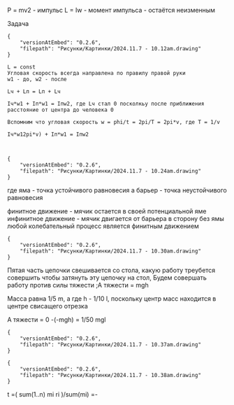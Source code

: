 P = mv2 - импульс
L = Iw - момент импульса - остаётся неизменным

Задача
```handdrawn-ink
{
	"versionAtEmbed": "0.2.6",
	"filepath": "Рисунки/Картинки/2024.11.7 - 10.12am.drawing"
}
```
```
L = const
Угловая скорость всегда направлена по правилу правой руки
w1 - до, w2 - после

Lч + Lп = Lп + Lч 

Iч*w1 + Iп*w1 = Iпw2, где Lч стал 0 посколкьу после приближения расстояние от центра до человека 0

Вспомним что угловая скорость w = phi/t = 2pi/T = 2pi*v, где T = 1/v

Iч*w12pi*v) + Iп*w1 = Iпw2



```


```handdrawn-ink
{
	"versionAtEmbed": "0.2.6",
	"filepath": "Рисунки/Картинки/2024.11.7 - 10.24am.drawing"
}
```
где яма - точка устойчивого равновесия
а барьер - точка неустойчивого равновесия

финитное движение - мячик остается в своей потенциальной яме
инфинитное движение - мячик двигается от барьера в сторону без ямы
любой колебательный процесс является финитным движением


```handdrawn-ink
{
	"versionAtEmbed": "0.2.6",
	"filepath": "Рисунки/Картинки/2024.11.7 - 10.30am.drawing"
}
```
Пятая часть цепочки свешивается со стола, какую работу треубется совершить чтобы затянуть эту цепочку на стол,
Будем совершать работу против силы тяжести
;A тяжести = mgh


Масса равна 1/5 m, а где h - 1/10 l, поскольку центр масс находится в центре свисащего отрезка

A тяжести = 0 -(-mgh) = 1/50 mgl



```handdrawn-ink
{
	"versionAtEmbed": "0.2.6",
	"filepath": "Рисунки/Картинки/2024.11.7 - 10.37am.drawing"
}
```

```handdrawn-ink
{
	"versionAtEmbed": "0.2.6",
	"filepath": "Рисунки/Картинки/2024.11.7 - 10.38am.drawing"
}
```
t =( sum(1..n) mi ri )/sum(mi) =- 